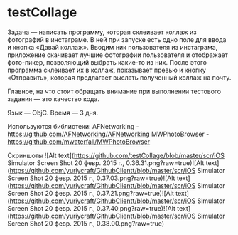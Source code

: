 testCollage
===========
  Задача — написать программу, которая склеивает коллаж из фотографий в инстаграме.
В ней при запуске есть одно поле для ввода и кнопка «Давай коллаж». Вводим ник пользователя из инстаграма, приложение скачивает лучшие фотографии пользователя и отображает фото-пикер, позволяющий выбрать какие-то из них.
После этого программа склеивает их в коллаж, показывает превью и кнопку «Отправить», которая предлагает выслать полученный коллаж на почту.

Главное, на что стоит обращать внимание при выполнении тестового задания — это качество кода.

Язык — ObjC. Время — 3 дня.

Используются библиотеки:
AFNetworking  - https://github.com/AFNetworking/AFNetworking
MWPhotoBrowser  - https://github.com/mwaterfall/MWPhotoBrowser

Скриншоты 
![Alt text](https://github.com/testCollage/blob/master/scr/iOS Simulator Screen Shot 20 февр. 2015 г., 0.36.31.png?raw=true)![Alt text](https://github.com/yuriycraft/GithubClientt/blob/master/scr/iOS Simulator Screen Shot 20 февр. 2015 г., 0.37.03.png?raw=true)![Alt text](https://github.com/yuriycraft/GithubClientt/blob/master/scr/iOS Simulator Screen Shot 20 февр. 2015 г., 0.37.21.png?raw=true)![Alt text](https://github.com/yuriycraft/GithubClientt/blob/master/scr/iOS Simulator Screen Shot 20 февр. 2015 г., 0.37.40.png?raw=true)![Alt text](https://github.com/yuriycraft/GithubClientt/blob/master/scr/iOS Simulator Screen Shot 20 февр. 2015 г., 0.38.00.png?raw=true)
